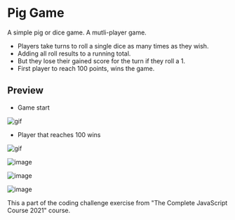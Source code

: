 # Pig Game

A simple pig or dice game. A mutli-player game.

- Players take turns to roll a single dice as many times as they wish.
- Adding all roll results to a running total.
- But they lose their gained score for the turn if they roll a 1.
- First player to reach 100 points, wins the game.

## Preview
- Game start

![gif](https://media.giphy.com/media/OJ0HyfqUS4WCYWx3Wb/giphy.gif)

- Player that reaches 100 wins

![gif](https://media.giphy.com/media/MSuMUPJJwcNf9ToXYH/giphy.gif)

![image](https://user-images.githubusercontent.com/72920953/158943268-47f6850d-783f-4077-9ec9-ebc740fc1577.png)

![image](https://user-images.githubusercontent.com/72920953/158943313-56f8b994-a48e-43d6-ae87-cf7c8f165d13.png)

![image](https://user-images.githubusercontent.com/72920953/158943406-6d4f6e0d-7a08-46dd-a6ff-a3f1e2c40f42.png)

This a part of the coding challenge exercise from "The Complete JavaScript Course 2021" course.
